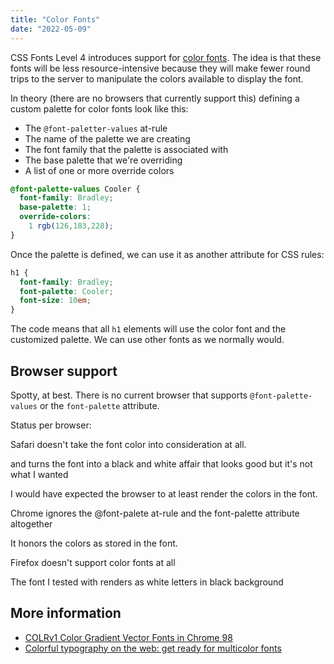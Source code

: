 ```yaml
---
title: "Color Fonts"
date: "2022-05-09"
---
```


CSS Fonts Level 4 introduces support for [color fonts](https://www.w3.org/TR/css-fonts-4/#color-font-support). The idea is that these fonts will be less resource-intensive because they will make fewer round trips to the server to manipulate the colors available to display the font.

In theory (there are no browsers that currently support this) defining a custom palette for color fonts look like this:

- The `@font-paletter-values` at-rule
- The name of the palette we are creating
- The font family that the palette is associated with
- The base palette that we're overriding
- A list of one or more override colors

```css
@font-palette-values Cooler {
  font-family: Bradley;
  base-palette: 1;
  override-colors:
    1 rgb(126,183,228);
}
```

Once the palette is defined, we can use it as another attribute for CSS rules:

```css
h1 {
  font-family: Bradley;
  font-palette: Cooler;
  font-size: 10em;
}
```

The code means that all `h1` elements will use the color font and the customized palette. We can use other fonts as we normally would.

## Browser support

Spotty, at best. There is no current browser that supports `@font-palette-values` or the `font-palette` attribute.

Status per browser:

Safari doesn't take the font color into consideration at all.

and turns the font into a black and white affair that looks good but it's not what I wanted

I would have expected the browser to at least render the colors in the font.

Chrome ignores the @font-palete at-rule and the font-palette attribute altogether

It honors the colors as stored in the font.

Firefox doesn't support color fonts at all

The font I tested with renders as white letters in black background

## More information

- [COLRv1 Color Gradient Vector Fonts in Chrome 98](https://developer.chrome.com/blog/colrv1-fonts/)
- [Colorful typography on the web: get ready for multicolor fonts](https://pixelambacht.nl/2014/multicolor-fonts/)
